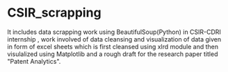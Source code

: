 # CSIR_scrapping
It includes data scrapping work using BeautifulSoup(Python) in CSIR-CDRI internship , work involved of data cleansing and visualization of data given in form of excel sheets which is first cleansed using xlrd module and then visulalized using Matplotlib and a rough draft for the research paper titled "Patent Analytics".
